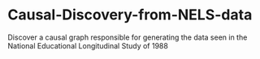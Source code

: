 # Causal-Discovery-from-NELS-data
Discover a causal graph responsible for generating the data seen in the National Educational Longitudinal Study of 1988

